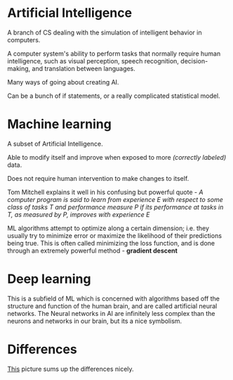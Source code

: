 # Artificial Intelligence

A branch of CS dealing with the simulation of intelligent behavior in computers.

A computer system's ability to perform tasks that normally require human intelligence, such as visual perception, speech recognition, decision-making, and translation between languages.

Many ways of going about creating AI.

Can be a bunch of if statements, or a really complicated statistical model.


# Machine learning

A subset of Artificial Intelligence.

Able to modify itself and improve when exposed to more *(correctly labeled)* data.

Does not require human intervention to make changes to itself.

Tom Mitchell explains it well in his confusing but powerful quote - *A computer program is said to learn from experience E with respect to some class of tasks T and performance measure P if its performance at tasks in T, as measured by P, improves with experience E*


ML algorithms attempt to optimize along a certain dimension; i.e. they usually try to minimize error or maximize the likelihood of their predictions being true. This is often called minimizing the loss function, and is done through an extremely powerful method - __gradient descent__


# Deep learning

This is a subfield of ML which is concerned with algorithms based off the structure and function of the human brain, and are called artificial neural networks. The Neural networks in AI are infinitely less complex than the neurons and networks in our brain, but its a nice symbolism.




# Differences

[This](https://github.com/PranavEranki/AI-Pre-Requisites/blob/master/images/ai_dl_ml.jpg) picture sums up the differences nicely.
